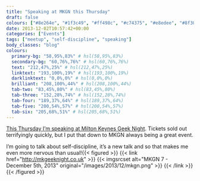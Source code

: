 ```yaml
---
title: "Speaking at MKGN this Thursday"
draft: false
colours: ["#8e264e", "#1f3c49", "#ff498c", "#c74375", "#e8edee", "#8f3054", "#ffffff"]
date: 2013-12-02T10:57:42+00:00
categories: ["Events"]
tags: ["meetup", "self-discipline", "speaking"]
body_classes: "blog"
colours:
  primary-bg: "58,95%,83%" # hsl(58,95%,83%)
  secondary-bg: "60,76%,76%" # hsl(60,76%,76%)
  text: "212,47%,25%" # hsl(212,47%,25%)
  linktext: "193,100%,19%" # hsl(193,100%,19%)
  darklinktext: "0,0%,0%" # hsl(0,0%,0%)
  brilliant: "208,100%,44%" # hsl(208,100%,44%)
  tab-two: "83,45%,80%" # hsl(83,45%,80%)
  tab-three: "152,28%,74%" # hsl(152,28%,74%)
  tab-four: "189,37%,64%" # hsl(189,37%,64%)
  tab-five: "200,54%,57%" # hsl(200,54%,57%)
  tab-six: "205,68%,51%" # hsl(205,68%,51%)
---
```


[This Thursday I’m speaking at Milton Keynes Geek Night](http://mkgeeknight.co.uk). Tickets sold out terrifyingly quickly, but I put that down to MKGN always being a great event.

I’m going to talk about self-discipline, it’s a new talk and so that makes me even more nervous than usual!{{< figured >}}
  {{< link href="http://mkgeeknight.co.uk" >}}
  	{{< imgsrcset alt="MKGN 7 - December 5th, 2013" original="/images/2013/12/mkgn.png" >}}
  {{< /link >}}
{{< /figured >}}

	